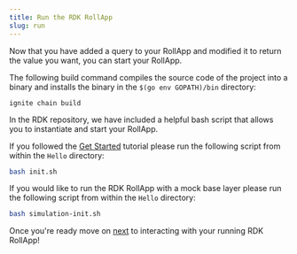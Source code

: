 ```yaml
---
title: Run the RDK RollApp
slug: run
---
```


Now that you have added a query to your RollApp and modified it to return the value you want, you can start your RollApp.

The following build command compiles the source code of the project into a binary and installs the binary in the `$(go env GOPATH)/bin` directory:

```
ignite chain build
```

In the RDK repository, we have included a helpful bash script that allows you to instantiate and start your RollApp.

If you followed the [Get Started](/docs/develop/get-started/setup.mdx) tutorial please run the following script from within the `Hello` directory:

```bash
bash init.sh
```

If you would like to run the RDK RollApp with a mock base layer please run the following script from within the `Hello` directory:

```bash
bash simulation-init.sh
```

Once you're ready move on [next](/docs/develop/build/rdk/run.md) to interacting with your running RDK RollApp!
